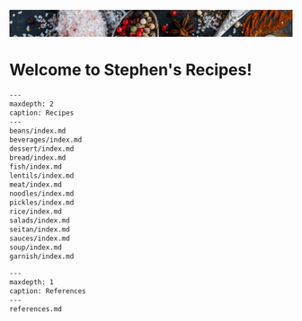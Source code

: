 ![](spices.jpg)

# Welcome to Stephen's Recipes!

```{toctree}
---
maxdepth: 2
caption: Recipes
---
beans/index.md
beverages/index.md
dessert/index.md
bread/index.md
fish/index.md
lentils/index.md
meat/index.md
noodles/index.md
pickles/index.md
rice/index.md
salads/index.md
seitan/index.md
sauces/index.md
soup/index.md
garnish/index.md
```

```{toctree}
---
maxdepth: 1
caption: References
---
references.md
```

